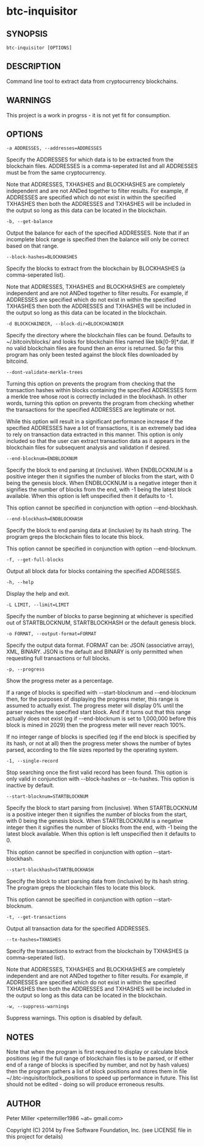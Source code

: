 btc-inquisitor
==========

SYNOPSIS
----------

    btc-inquisitor [OPTIONS]

DESCRIPTION
----------

Command line tool to extract data from cryptocurrency blockchains.

WARNINGS
----------

This project is a work in progrss - it is not yet fit for consumption.

OPTIONS
----------

    -a ADDRESSES, --addresses=ADDRESSES

Specify the ADDRESSES for which data is to be extracted from the blockchain files. ADDRESSES is a comma-seperated list and all ADDRESSES must be from the same cryptocurrency.

Note that ADDRESSES, TXHASHES and BLOCKHASHES are completely independent and are not ANDed together to filter results. For example, if ADDRESSES are specified which do not exist in within the specified TXHASHES then both the ADDRESSES and TXHASHES will be included in the output so long as this data can be located in the blockchain.



    -b, --get-balance

Output the balance for each of the specified ADDRESSES. Note that if an incomplete block range is specified then the balance will only be correct based on that range.



    --block-hashes=BLOCKHASHES

Specify the blocks to extract from the blockchain by BLOCKHASHES (a comma-seperated list).

Note that ADDRESSES, TXHASHES and BLOCKHASHES are completely independent and are not ANDed together to filter results. For example, if ADDRESSES are specified which do not exist in within the specified TXHASHES then both the ADDRESSES and TXHASHES will be included in the output so long as this data can be located in the blockchain.



    -d BLOCKCHAINDIR, --block-dir=BLOCKCHAINDIR

Specify the directory where the blockchain files can be found. Defaults to ~/.bitcoin/blocks/ and looks for blockchain files named like blk[0-9]*.dat. If no valid blockchain files are found then an error is returned. So far this program has only been tested against the block files downloaded by bitcoind.



    --dont-validate-merkle-trees

Turning this option on prevents the program from checking that the transaction hashes within blocks containing the specified ADDRESSES form a merkle tree whose root is correctly included in the blockhash. In other words, turning this option on prevents the program from checking whether the transactions for the specified ADDRESSES are legitimate or not.

While this option will result in a significant performance increase if the specified ADDRESSES have a lot of transactions, it is an extremely bad idea to rely on transaction data extracted in this manner. This option is only included so that the user can extract transaction data as it appears in the blockchain files for subsequent analysis and validation if desired.



    --end-blocknum=ENDBLOCKNUM

Specify the block to end parsing at (inclusive). When ENDBLOCKNUM is a positive integer then it signifies the number of blocks from the start, with 0 being the genesis block. When ENDBLOCKNUM is a negative integer then it signifies the number of blocks from the end, with -1 being the latest block available. When this option is left unspecified then it defaults to -1.

This option cannot be specified in conjunction with option --end-blockhash.



    --end-blockhash=ENDBLOCKHASH

Specify the block to end parsing data at (inclusive) by its hash string. The program greps the blockchain files to locate this block.

This option cannot be specified in conjunction with option --end-blocknum.



    -f, --get-full-blocks

Output all block data for blocks containing the specified ADDRESSES.



    -h, --help

Display the help and exit.



    -L LIMIT, --limit=LIMIT

Specify the number of blocks to parse beginning at whichever is specified out of STARTBLOCKNUM, STARTBLOCKHASH or the default genesis block.



    -o FORMAT, --output-format=FORMAT

Specify the output data format. FORMAT can be: JSON (associative array), XML, BINARY. JSON is the default and BINARY is only permitted when requesting full transactions or full blocks.



    -p, --progress

Show the progress meter as a percentage.

If a range of blocks is specified with --start-blocknum and --end-blocknum then, for the purposes of displaying the progress meter, this range is assumed to actually exist. The progress meter will display 0% until the parser reaches the specified start block. And if it turns out that this range actually does not exist (eg if --end-blocknum is set to 1,000,000 before this block is mined in 2029) then the progress meter will never reach 100%.

If no integer range of blocks is specified (eg if the end block is specified by its hash, or not at all) then the progress meter shows the number of bytes parsed, according to the file sizes reported by the operating system.



    -1, --single-record

Stop searching once the first valid record has been found. This option is only valid in conjunction with --block-hashes or --tx-hashes. This option is inactive by default.



    --start-blocknum=STARTBLOCKNUM

Specify the block to start parsing from (inclusive). When STARTBLOCKNUM is a positive integer then it signifies the number of blocks from the start, with 0 being the genesis block. When STARTBLOCKNUM is a negative integer then it signifies the number of blocks from the end, with -1 being the latest block available. When this option is left unspecified then it defaults to 0.

This option cannot be specified in conjunction with option --start-blockhash.



    --start-blockhash=STARTBLOCKHASH

Specify the block to start parsing data from (inclusive) by its hash string. The program greps the blockchain files to locate this block.

This option cannot be specified in conjunction with option --start-blocknum.



    -t, --get-transactions

Output all transaction data for the specified ADDRESSES.



    --tx-hashes=TXHASHES

Specify the transactions to extract from the blockchain by TXHASHES (a comma-seperated list).

Note that ADDRESSES, TXHASHES and BLOCKHASHES are completely independent and are not ANDed together to filter results. For example, if ADDRESSES are specified which do not exist in within the specified TXHASHES then both the ADDRESSES and TXHASHES will be included in the output so long as this data can be located in the blockchain.



    -w, --suppress-warnings

Suppress warnings. This option is disabled by default.



NOTES
----------

Note that when the program is first required to display or calculate block positions (eg if the full range of blockchain files is to be parsed, or if either end of a range of blocks is specified by number, and not by hash values) then the program gathers a list of block positions and stores them in file ~/.btc-inquisitor/block_positions to speed up performance in future. This list should not be edited - doing so will produce erroneous results.

AUTHOR
----------

Peter Miller <petermiller1986 ~at~ gmail.com>

Copyright (C) 2014 by Free Software Foundation, Inc. (see LICENSE file in this project for details)

